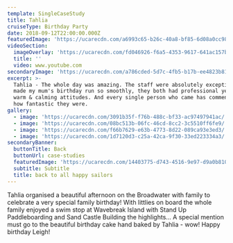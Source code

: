 ```yaml
---
template: SingleCaseStudy
title: Tahlia
cruiseType: Birthday Party
date: 2018-09-12T22:00:00.000Z
featuredImage: 'https://ucarecdn.com/a6993c65-b26c-40a8-bf85-6d08a0cc982c/'
videoSection:
  imageOverlay: 'https://ucarecdn.com/fd046926-f6a5-4353-9617-641ac157b744/'
  title: ''
  video: www.youtube.com
secondaryImage: 'https://ucarecdn.com/a786cded-5d7c-4fb5-b17b-ee4823b813df/'
excerpt: >-
  Tahlia - The whole day was amazing. The staff were absolutely exceptional and
  made my mum's birthday run so smoothly, they both had professional yet very
  warm & calming attitudes. And every single person who came has commented on
  how fantastic they were.   
gallery:
  - image: 'https://ucarecdn.com/3091b35f-f76b-488c-bf33-ac97497941ac/'
  - image: 'https://ucarecdn.com/08bc513b-06fc-46cd-8cc2-3c5510ff6fe9/'
  - image: 'https://ucarecdn.com/f66b7629-e63b-4773-8d22-089ca93e3ed3/'
  - image: 'https://ucarecdn.com/1d7120d3-c25a-42ca-9f30-33ed223334a3/'
secondaryBanner:
  buttonTitle: Back
  buttonUrl: case-studies
  featuredImage: 'https://ucarecdn.com/14403775-d743-4516-9e97-d9a0b8109e75/'
  subtitle: Subtitle
  title: back to all happy sailors
---
```

Tahlia organised a beautiful afternoon on the Broadwater with family to celebrate a very special family birthday!   With littlies on board the whole family enjoyed a swim stop at Wavebreak Island with Stand Up Paddleboarding and Sand Castle Building the highlights...   A special mention must go to the beautiful birthday cake hand baked by Tahlia - wow!   Happy birthday Leigh!
